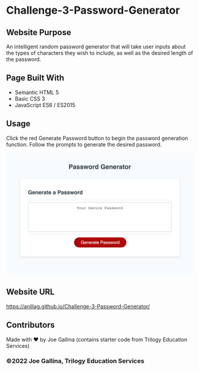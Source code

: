 # Challenge-3-Password-Generator

## Website Purpose

An intelligent random password generator that will take user inputs about the
types of characters they wish to include, as well as the desired length of the
password.

## Page Built With

- Semantic HTML 5
- Basic CSS 3
- JavaScript ES6 / ES2015

## Usage

Click the red Generate Password button to begin the password generation function.
Follow the prompts to generate the desired password.

![Screenshot of Password Generator webpage](Password-Generator_screenshot.png)

## Website URL

https://anillag.github.io/Challenge-3-Password-Generator/

## Contributors

Made with ❤️ by Joe Gallina (contains starter code from Trilogy Education Services)

### ©️2022 Joe Gallina, Trilogy Education Services
